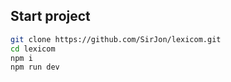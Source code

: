 ## Start project

```sh
git clone https://github.com/SirJon/lexicom.git
cd lexicom
npm i
npm run dev
```